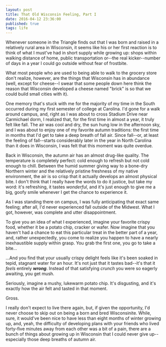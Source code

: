 ```yaml
---
layout: post
title: That Old Wisconsin Feeling, Part I
date: 2016-04-12 23:36:00
published: true
tags: life
---
```


Whenever someone in the Triangle finds out that I was born and raised in a
relatively rural area in Wisconsin, it seems like his or her first reaction is
to think of what I must've had in short supply while growing up: shops within
walking distance of home, public transportation or--the real kicker--number of
days in a year I could go outside without fear of frostbite.

What most people who are used to being able to walk to the grocery store don't
realize, however, are the things that Wisconsin has in abundance (well, except
for cheese--I swear that some people down here think the reason that Wisconsin
developed a cheese named "brick" is so that we could build small cities with
it).

One memory that's stuck with me for the majority of my time in the South
occurred during my first semester of college at Carolina. I'd gone for a walk
around campus, and, right as I was about to cross Stadium Drive near Carmichael
dorm, I realized that, for the first time in almost a year, it truly felt like
fall.  The air was cool and dry, the sun hung low in the afternoon sky, and I
was about to enjoy one of my favorite autumn traditions: the first time in
months that I'd get to take a deep breath of fall air. Since fall--or, at least
the feeling of fall--starts considerably later in the year in North Carolina
than it does in Wisconsin, I was felt that this moment was quite overdue.

Back in Wisconsin, the autumn air has an almost drug-like quality. The
temperature is completely perfect: cold enough to refresh but not cold enough
to chill. Between the humid summer giving way to a bone-dry Northern winter and
the relatively pristine freshness of my native environment, the air is so crisp
that it actually develops an almost physical bite. I don't think that I really
have the words to do it justice, but take my word: it's refreshing, it tastes
*wonderful*, and it's just enough to give me a big, goofy smile whenever I get
the chance to experience it.

As I was standing there on campus, I was fully anticipating that exact same
feeling; after all, I'd never experienced fall outside of the Midwest. What I
got, however, was complete and utter disappointment.

To give you an idea of what I experienced, imagine your favorite crispy food,
whether it be a potato chip, cracker or wafer. Now imagine that you haven't had
a chance to eat this particular treat in the better part of a year, and, rather
unexpectedly, you come to realize you happen to have a nearly inexhaustible
supply within grasp. You grab the first one, you go to take a bite...

...And you find that your usually crispy delight feels like it's been soaked in
tepid, stagnant water for an hour. It's not just that it tastes bad--it's that
it *feels* entirely ***wrong***. Instead of that satisfying *crunch* you were so
eagerly awaiting, you get mush.

Seriously, imagine a mushy, lukewarm potato chip. It's disgusting, and it's
exactly how the air felt and tasted in that moment.

Gross.

I really don't expect to live there again, but, if given the opportunity, I'd
never choose to skip out on being a born and bred Wisconsinite. While, sure, it
would've been nice to have less than eight months of winter growing up, and,
yeah, the difficulty of developing plans with your friends who lived forty-five
minutes away from each other was a bit of a pain, there are a bunch of things
about growing up in Wisconsin that I could never give up--especially those deep
breaths of autumn air.
